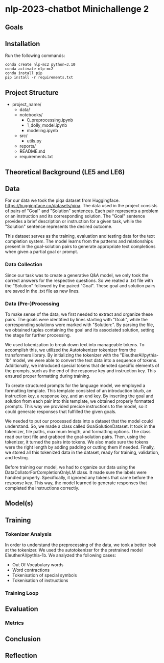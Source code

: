 # nlp-2023-chatbot Minichallenge 2

## Goals

## Installation

Run the following commands:

```
conda create nlp-mc2 python=3.10
conda activate nlp-mc2
conda install pip
pip install -r requirements.txt
```

## Project Structure

- project_name/
  - data/
  - notebooks/
    - 0_preprocessing.ipynb
    - 1_dolly_model.ipynb
    - modeling.ipynb
  - src/
    - utils.py
  - reports/
  - README.md
  - requirements.txt


## Theoretical Background (LE5 and LE6)

## Data
For our data we took the piqa dataset from Huggingface. https://huggingface.co/datasets/piqa. The data used in the project consists of pairs of "Goal" and "Solution" sentences. Each pair represents a problem or an instruction and its corresponding solution. The "Goal" sentence provides a brief description or instruction for a given task, while the "Solution" sentence represents the desired outcome.

This dataset serves as the training, evaluation and testing data for the text completion system. The model learns from the patterns and relationships present in the goal-solution pairs to generate appropriate text completions when given a partial goal or prompt.
### Data Collection
Since our task was to create a generative Q&A model, we only took the correct answers for the respective questions. So we reated a .txt file with the "Solution" followed by the paired "Goal". These goal and solution pairs are saved in the .txt file as new lines.

### Data (Pre-)Processing
To make sense of the data, we first needed to extract and organize these pairs. The goals were identified by lines starting with "Goal:", while the corresponding solutions were marked with "Solution:". By parsing the file, we obtained tuples containing the goal and its associated solution, setting the stage for further processing.

We used tokenization to break down text into manageable tokens. To accomplish this, we utilized the Autotokenizer tokenizer from the transformers library. By initializing the tokenizer with the "EleutherAI/pythia-1b" model, we were able to convert the text data into a sequence of tokens. Additionally, we introduced special tokens that denoted specific elements of the prompts, such as the end of the response key and instruction key. This ensured proper formatting during training.

To create structured prompts for the language model, we employed a formatting template. This template consisted of an introduction blurb, an instruction key, a response key, and an end key. By inserting the goal and solution from each pair into this template, we obtained properly formatted prompts. This way we provided precice instructions to the model, so it could generate responses that fulfilled the given goals.

We needed to put our processed data into a dataset that the model could understand. So, we made a class called GoalSolutionDataset. It took in the tokenizer, file paths, maximum length, and formatting options. The class read our text file and grabbed the goal-solution pairs. Then, using the tokenizer, it turned the pairs into tokens. We also made sure the tokens were the right length by adding padding or cutting them if needed. Finally, we stored all this tokenized data in the dataset, ready for training, validation, and testing.

Before training our model, we had to organize our data using the DataCollatorForCompletionOnlyLM class. It made sure the labels were handled properly. Specifically, it ignored any tokens that came before the response key. This way, the model learned to generate responses that completed the instructions correctly.

## Model(s)

## Training

### Tokenizer Analysis
In order to understand the preprocessing of the data, we took a better look at the tokenizer. We used the autotokenizer for the pretrained model EleutherAI/pythia-1b. We analyzed the following cases:
- Out Of Vocabulary words
- Word contractions
- Tokenisation of special symbols
- Tokenisation of instructions
### Training Loop

## Evaluation

### Metrics

## Conclusion

## Reflection
